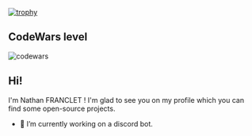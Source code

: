 [![trophy](https://github-profile-trophy.vercel.app/?username=Hypnos-ru&theme=monokai)](https://github.com/ryo-ma/github-profile-trophy)
## CodeWars level
![codewars](https://www.codewars.com/users/Hypnos-ru/badges/large)


## Hi!
I'm Nathan FRANCLET ! I'm glad to see you on my profile which you can find some open-source projects.

- 🔭 I’m currently working on a discord bot.

